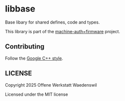 # libbase

Base libary for shared defines, code and types.

This library is part of the [machine-auth=firmware](https://github.com/werkstattwaedi/machine-auth-firmware) project.

## Contributing

Follow the [Google C++ style](https://google.github.io/styleguide/cppguide.html).

## LICENSE

Copyright 2025 Offene Werkstatt Waedenswil

Licensed under the MIT license

